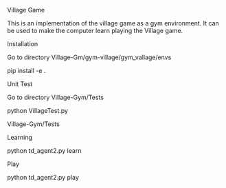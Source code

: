 Village Game

This is an implementation of the village game as a gym environment. It can be used to make the computer learn playing the Village game.


Installation

Go to directory Village-Gm/gym-village/gym_vallage/envs

pip install -e .

Unit Test

Go to directory Village-Gym/Tests

python VillageTest.py

Village-Gym/Tests

Learning

python td_agent2.py learn

Play

python td_agent2.py play
